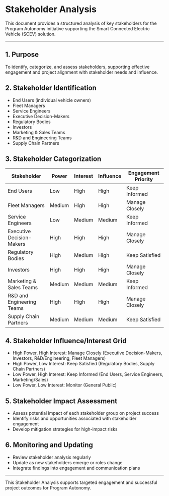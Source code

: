 # Stakeholder Analysis

This document provides a structured analysis of key stakeholders for the Program Autonomy initiative supporting the Smart Connected Electric Vehicle (SCEV) solution.

---

## 1. Purpose
To identify, categorize, and assess stakeholders, supporting effective engagement and project alignment with stakeholder needs and influence.

## 2. Stakeholder Identification
- End Users (individual vehicle owners)
- Fleet Managers
- Service Engineers
- Executive Decision-Makers
- Regulatory Bodies
- Investors
- Marketing & Sales Teams
- R&D and Engineering Teams
- Supply Chain Partners

## 3. Stakeholder Categorization
| Stakeholder                | Power | Interest | Influence | Engagement Priority |
|---------------------------|-------|----------|-----------|--------------------|
| End Users                 | Low   | High     | High      | Keep Informed      |
| Fleet Managers            | Medium| High     | High      | Manage Closely     |
| Service Engineers         | Low   | Medium   | Medium    | Keep Informed      |
| Executive Decision-Makers | High  | High     | High      | Manage Closely     |
| Regulatory Bodies         | High  | Medium   | High      | Keep Satisfied     |
| Investors                 | High  | High     | High      | Manage Closely     |
| Marketing & Sales Teams   | Medium| Medium   | Medium    | Keep Informed      |
| R&D and Engineering Teams | High  | High     | High      | Manage Closely     |
| Supply Chain Partners     | Medium| Medium   | Medium    | Keep Satisfied     |

## 4. Stakeholder Influence/Interest Grid
- High Power, High Interest: Manage Closely (Executive Decision-Makers, Investors, R&D/Engineering, Fleet Managers)
- High Power, Low Interest: Keep Satisfied (Regulatory Bodies, Supply Chain Partners)
- Low Power, High Interest: Keep Informed (End Users, Service Engineers, Marketing/Sales)
- Low Power, Low Interest: Monitor (General Public)

## 5. Stakeholder Impact Assessment
- Assess potential impact of each stakeholder group on project success
- Identify risks and opportunities associated with stakeholder engagement
- Develop mitigation strategies for high-impact risks

## 6. Monitoring and Updating
- Review stakeholder analysis regularly
- Update as new stakeholders emerge or roles change
- Integrate findings into engagement and communication plans

---

This Stakeholder Analysis supports targeted engagement and successful project outcomes for Program Autonomy.
